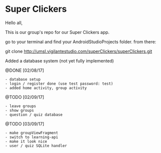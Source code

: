 # Super Clickers
Hello all,

This is our group's repo for our Super Clickers app.

go to your terminal and find your AndroidStudioProjects folder.
from there:

git clone http://umsl.vigilantestudio.com/superClickers/superClickers.git

Added a database system (not yet fully implemented)


@DONE [02/08/17]

	- database setup
	- login / register done (use test password: test)
	- added home activity, group activity

@TODO [02/09/17]

	- leave groups
	- show groups
	- question / quiz database
	
@TODO [03/09/17]

	- make groupViewFragment
	- switch to learning-api
	- make it look nice
	- user / quiz SQLite handler
